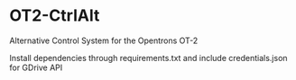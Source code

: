 # OT2-CtrlAlt
Alternative Control System for the Opentrons OT-2

Install dependencies through requirements.txt and include credentials.json for GDrive API